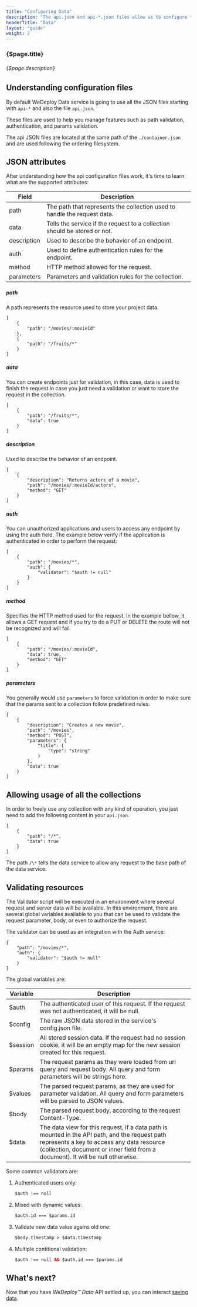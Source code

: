 ```yaml
---
title: "Configuring Data"
description: "The api.json and api-*.json files allow us to configure the accessible paths for each data service."
headerTitle: "Data"
layout: "guide"
weight: 2
---
```


### {$page.title}

###### {$page.description}

<article id="1">

## Understanding configuration files

By default WeDeploy Data service is going to use all the JSON files starting with `api-*` and also the file `api.json`.

These files are used to help you manage features such as path validation, authentication, and params validation.

The api JSON files are located at the same path of the `./container.json` and are used following the ordering filesystem.

</article>

<article id="2">

## JSON attributes

After understanding how the api configuration files work, it's time to learn what are the supported attributes:

| Field | Description |
| - | - |
| path | The path that represents the collection used to handle the request data. |
| data | Tells the service if the request to a collection should be stored or not. |
| description | Used to describe the behavior of an endpoint. |
| auth | Used to define authentication rules for the endpoint. |
| method | HTTP method allowed for the request. |
| parameters | Parameters and validation rules for the collection. |

##### path

A path represents the resource used to store your project data.

```application/json
[
	{
		"path": "/movies/:movieId"
	},
	{
		"path": "/fruits/*"
	}
]
```

##### data

You can create endpoints just for validation, in this case, data is used to finish the request in case you just need a validation or want to store the request in the collection.

```application/json
[
	{
		"path": "/fruits/*",
		"data": true
	}
]
```

##### description

Used to describe the behavior of an endpoint.

```application/json
[
	{
		"description": "Returns actors of a movie",
		"path": "/movies/:movieId/actors",
		"method": "GET"
	}
]
```

##### auth

You can unauthorized applications and users to access any endpoint by using the auth field. The example below verify if the application is authenticated in order to perform the request:

```application/json
[
	{
		"path": "/movies/*",
		"auth": {
			"validator": "$auth != null"
		}
	}
]
```

##### method

Specifies the HTTP method used for the request. In the example bellow, it allows a GET request and if you try to do a PUT or DELETE the route will not be recognized and will fail.

```application/json
[
	{
		"path": "/movies/:movieId",
		"data": true,
		"method": "GET"
	}
]
```

##### parameters

You generally would use `parameters` to force validation in order to make sure that the params sent to a collection follow predefined rules.

```application/json
[
	{
		"description": "Creates a new movie",
		"path": "/movies",
		"method": "POST",
		"parameters": {
			"title": {
				"type": "string"
			}
		},
		"data": true
	}
]
```

</article>

<article id="3">

## Allowing usage of all the collections

In order to freely use any collection with any kind of operation, you just need to add the following content in your `api.json`.

```application/json
[
	{
		"path": "/*",
		"data": true
	}
]
```

The path `/\*` tells the data service to allow any request to the base path of the data service.

</article>

<article id="4">

## Validating resources

The Validator script will be executed in an environment where several request and server data will be available. In this environment, there are several global variables available to you that can be used to validate the request parameter, body, or even to authorize the request.

The validator can be used as an integration with the Auth service:

```application/json
{
	"path": "/movies/*",
	"auth": {
		"validator": "$auth != null"
	}
}
```

The global variables are:

| Variable | Description |
| - | - |
| $auth | The authenticated user of this request. If the request was not authenticated, it will be null. |
| $config | The raw JSON data stored in the service's config.json file. |
| $session | All stored session data. If the request had no session cookie, it will be an empty map for the new session created for this request. |
| $params | The request params as they were loaded from url query and request body. All query and form parameters will be strings here. |
| $values | The parsed request params, as they are used for parameter validation. All query and form parameters will be parsed to JSON values. |
| $body | The parsed request body, according to the request Content-Type. |
| $data | The data view for this request, if a data path is mounted in the API path, and the request path represents a key to access any data resource (collection, document or inner field from a document). It will be null otherwise. |


Some common validators are:

<ol>

<li>Authenticated users only:</li>

```xml
$auth !== null
```

<li>Mixed with dynamic values:</li>

```xml
$auth.id === $params.id
```

<li>Validate new data value agains old one:</li>

```xml
$body.timestamp > $data.timestamp
```

<li>Multiple contitional validation:</li>

```xml
$auth !== null && $auth.id === $params.id
```

</ol>

</article>

## What's next?

Now that you have *WeDeploy™ Data* API settled up, you can interact [saving data](/docs/data/saving-data.html).
